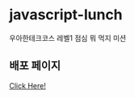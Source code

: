 # javascript-lunch
우아한테크코스 레벨1 점심 뭐 먹지 미션
## 배포 페이지
[Click Here!](https://inyeong-kang.github.io/javascript-lunch/)
